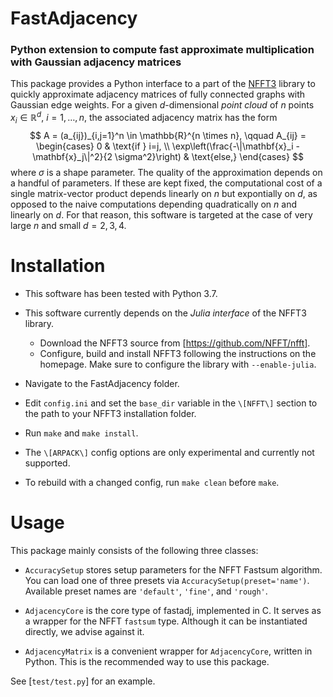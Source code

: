 # FastAdjacency
### Python extension to compute fast approximate multiplication with Gaussian adjacency matrices

This package provides a Python interface to a part of the [NFFT3](https://github.com/NFFT/nfft) library to quickly approximate adjacency matrices of fully connected graphs with Gaussian edge weights.
For a given $d$-dimensional *point cloud* of $n$ points $x_i \in \mathbb{R}^d$, $i=1,\ldots,n$, the associated adjacency matrix has the form
$$
A = (a_{ij})_{i,j=1}^n \in \mathbb{R}^{n \times n}, \qquad A_{ij} = \begin{cases} 0 & \text{if } i=j, \\ \exp\left(\frac{-\|\mathbf{x}_i - \mathbf{x}_j\|^2}{2 \sigma^2}\right) & \text{else,} \end{cases}
$$
where $\sigma$ is a shape parameter. 
The quality of the approximation depends on a handful of parameters. 
If these are kept fixed, the computational cost of a single matrix-vector product depends linearly on $n$ but expontially on $d$, as opposed to the naive computations depending quadratically on $n$ and linearly on $d$.
For that reason, this software is targeted at the case of very large $n$ and small $d=2,3,4$.


# Installation

* This software has been tested with Python 3.7.

* This software currently depends on the *Julia interface* of the NFFT3 library.
  - Download the NFFT3 source from [https://github.com/NFFT/nfft].
  - Configure, build and install NFFT3 following the instructions on the homepage. Make sure to configure the library with `--enable-julia`.

* Navigate to the FastAdjacency folder.

* Edit `config.ini` and set the `base_dir` variable in the `\[NFFT\]` section to the path to your NFFT3 installation folder.

* Run `make` and `make install`.

* The `\[ARPACK\]` config options are only experimental and currently not supported.

* To rebuild with a changed config, run `make clean` before `make`.


# Usage

This package mainly consists of the following three classes:

* `AccuracySetup` stores setup parameters for the NFFT Fastsum algorithm. You can load one of three presets via `AccuracySetup(preset='name')`. Available preset names are `'default'`, `'fine'`, and `'rough'`.

* `AdjacencyCore` is the core type of fastadj, implemented in C. It serves as a wrapper for the NFFT `fastsum` type. Although it can be instantiated directly, we advise against it.

* `AdjacencyMatrix` is a convenient wrapper for `AdjacencyCore`, written in Python. This is the recommended way to use this package.

See [`test/test.py`] for an example.
